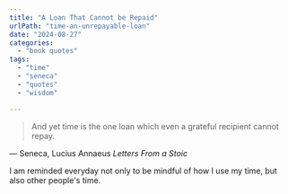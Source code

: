 ```yaml
---
title: "A Loan That Cannot be Repaid"
urlPath: "time-an-unrepayable-loan"
date: "2024-08-27"
categories: 
  - "book quotes"
tags: 
  - "time"
  - "seneca"
  - "quotes"
  - "wisdom"

---
```


> And yet time is the one loan which even a grateful recipient cannot repay.

&mdash; Seneca, Lucius Annaeus <cite>Letters From a Stoic</cite>

I am reminded everyday not only to be mindful of how I use my time, but also other people's time. 
